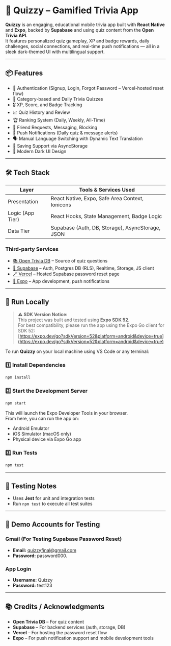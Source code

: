 # 🧠 Quizzy – Gamified Trivia App

**Quizzy** is an engaging, educational mobile trivia app built with **React Native** and **Expo**, backed by **Supabase** and using quiz content from the **Open Trivia API**.  
It features personalized quiz gameplay, XP and badge rewards, daily challenges, social connections, and real-time push notifications — all in a sleek dark-themed UI with multilingual support.

---

## 📦 Features

- 🔐 Authentication (Signup, Login, Forgot Password – Vercel-hosted reset flow)
- 🧠 Category-based and Daily Trivia Quizzes
- 🎖️ XP, Score, and Badge Tracking
- 📈 Quiz History and Review
- 🏆 Ranking System (Daily, Weekly, All-Time)
- 👥 Friend Requests, Messaging, Blocking
- 🔕 Push Notifications (Daily quiz & message alerts)
- 🗣️ Manual Language Switching with Dynamic Text Translation
- 📶 Saving Support via AsyncStorage
- 🌙 Modern Dark UI Design

---

## 🛠️ Tech Stack

| Layer           | Tools & Services Used                              |
|-----------------|----------------------------------------------------|
| Presentation    | React Native, Expo, Safe Area Context, Ionicons    |
| Logic (App Tier)| React Hooks, State Management, Badge Logic         |
| Data Tier       | Supabase (Auth, DB, Storage), AsyncStorage, JSON   |

### Third-party Services
- [📚 Open Trivia DB](https://opentdb.com/) – Source of quiz questions  
- [🧰 Supabase](https://supabase.com/) – Auth, Postgres DB (RLS), Realtime, Storage, JS client  
- [🪄 Vercel](https://vercel.com/) – Hosted Supabase password reset page  
- [📲 Expo](https://expo.dev/) – App development, push notifications

---

## 🚀 Run Locally

> **⚠️ SDK Version Notice:**  
> This project was built and tested using **Expo SDK 52**.  
> For best compatibility, please run the app using the Expo Go client for SDK 52:  
> [https://expo.dev/go?sdkVersion=52&platform=android&device=true](https://expo.dev/go?sdkVersion=52&platform=android&device=true)

To run **Quizzy** on your local machine using VS Code or any terminal:

### 1️⃣ Install Dependencies
```bash
npm install
```

### 2️⃣ Start the Development Server
```bash
npm start
```
This will launch the Expo Developer Tools in your browser.  
From here, you can run the app on:
- Android Emulator  
- iOS Simulator (macOS only)  
- Physical device via Expo Go app  

### 3️⃣ Run Tests
```bash
npm test
```

---

## 🧪 Testing Notes
- Uses **Jest** for unit and integration tests  
- Run `npm test` to execute all test suites  

---

## 👥 Demo Accounts for Testing

### Gmail (For Testing Supabase Password Reset)
- **Email:** quizzyfinal@gmail.com  
- **Password:** password000.

### App Login
- **Username:** Quizzy  
- **Password:** test123

---

## 📚 Credits / Acknowledgments
- **Open Trivia DB** – For quiz content  
- **Supabase** – For backend services (auth, storage, DB)  
- **Vercel** – For hosting the password reset flow  
- **Expo** – For push notification support and mobile development tools  
